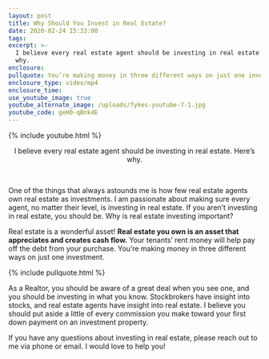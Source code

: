 ```yaml
---
layout: post
title: Why Should You Invest in Real Estate?
date: 2020-02-24 15:33:00
tags:
excerpt: >-
  I believe every real estate agent should be investing in real estate. Here’s
  why.
enclosure:
pullquote: You’re making money in three different ways on just one investment.
enclosure_type: video/mp4
enclosure_time:
use_youtube_image: true
youtube_alternate_image: /uploads/fykes-youtube-7-1.jpg
youtube_code: geH0-qBnk4E
---
```


{% include youtube.html %}

<center>I believe every real estate agent should be investing in real estate. Here&rsquo;s why.</center>

&nbsp;

One of the things that always astounds me is how few real estate agents own real estate as investments. I am passionate about making sure every agent, no matter their level, is investing in real estate. If you aren’t investing in real estate, you should be. Why is real estate investing important?&nbsp;

Real estate is a wonderful asset\! **Real estate you own is an asset that appreciates and creates cash flow.** Your tenants’ rent money will help pay off the debt from your purchase. You’re making money in three different ways on just one investment.&nbsp;

{% include pullquote.html %}

As a Realtor, you should be aware of a great deal when you see one, and you should be investing in what you know. Stockbrokers have insight into stocks, and real estate agents have insight into real estate. I believe you should put aside a little of every commission you make toward your first down payment on an investment property.&nbsp;

If you have any questions about investing in real estate, please reach out to me via phone or email. I would love to help you\!&nbsp;

&nbsp;